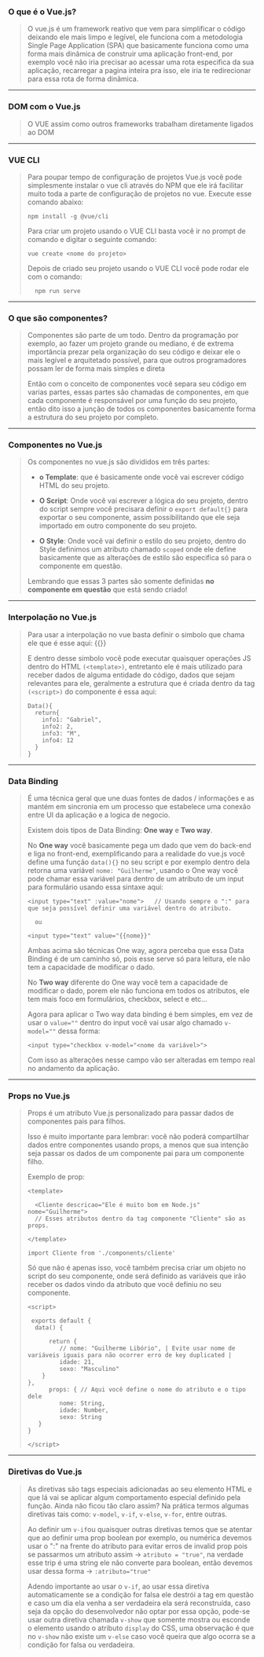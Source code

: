 ### **O que é o Vue.js?**

> O vue.js é um framework reativo que vem para simplificar o código deixando ele mais limpo e legível, ele funciona com a metodologia Single Page Application (SPA) que basicamente funciona como uma forma mais dinâmica de construir uma aplicação front-end, por exemplo você não iria precisar ao acessar uma rota especifica da sua aplicação, recarregar a pagina inteira pra isso, ele iria te redirecionar para essa rota de forma dinâmica.
---
### **DOM com o Vue.js**

> O VUE assim como outros frameworks trabalham diretamente ligados ao DOM
---
### **VUE CLI**

> Para poupar tempo de configuração de projetos Vue.js você pode simplesmente instalar o vue cli através do NPM que ele irá facilitar muito toda a parte de configuração de projetos no vue. Execute esse comando abaixo:
>
>     npm install -g @vue/cli 
>
> Para criar um projeto usando o VUE CLI basta você ir no prompt de comando e digitar o seguinte comando:
>
>     vue create <nome do projeto>
>
> Depois de criado seu projeto usando o VUE CLI você pode rodar ele com o comando: 
>
>       npm run serve
---
### **O que são componentes?**

> Componentes são parte de um todo. Dentro da programação por exemplo, ao fazer um projeto grande ou mediano, é de extrema importância prezar pela organização do seu código e deixar ele o mais legível e arquitetado possível, para que outros programadores possam ler de forma mais simples e direta
>
> Então com o conceito de componentes você separa seu código em varias partes, essas partes são chamadas de componentes, em que cada componente é responsável por uma função do seu projeto, então dito isso a junção de todos os componentes basicamente forma a estrutura do seu projeto por completo.
---

### **Componentes no Vue.js**

> Os componentes no vue.js são divididos em três partes:
>
> - **o Template**: que é basicamente onde você vai escrever código HTML do seu projeto.
>
> - **O Script**: Onde você vai escrever a lógica do seu projeto, dentro do script sempre você precisara definir o `export default{}` para exportar o seu componente, assim possibilitando que ele seja importado em outro componente do seu projeto.
>
> - **O Style**: Onde você vai definir o estilo do seu projeto, dentro do Style definimos um atributo chamado `scoped` onde ele define basicamente que as alterações de estilo são especifica só para o componente em questão.
>
> Lembrando que essas 3 partes são somente definidas **no componente em questão** que está sendo criado!
---
### **Interpolação no Vue.js**

> Para usar a interpolação no vue basta definir o simbolo que chama ele que é esse aqui: {{}}
>
> E dentro desse simbolo você pode executar quaisquer operações JS dentro do HTML `(<template>)`, entretanto ele é mais utilizado para receber dados de alguma entidade do código, dados que sejam relevantes para  ele, geralmente a estrutura que é criada dentro da tag `(<script>)` do componente é essa aqui:
>
>     Data(){
>       return{
>         info1: "Gabriel",
>         info2: 2,    
>         info3: "M",
>         info4: 12
>       }   
>     }
---
### **Data Binding**

> É uma técnica geral que une duas fontes de dados / informações e as mantém em sincronia em um processo que estabelece uma conexão entre UI da aplicação e a logica de negocio.
>
> Existem dois tipos de Data Binding: **One way** e **Two way**.
>
> No **One way** você basicamente pega um dado que vem do back-end e liga no front-end, exemplificando para a realidade do vue.js você define uma função `data(){}` no seu script e por exemplo dentro dela retorna uma variável `nome: "Guilherme"`, usando o One way você pode chamar essa variável para dentro de um atributo de um input para formulário usando essa sintaxe aqui:
>
>     <input type="text" :value="nome">   // Usando sempre o ":" para que seja possível definir uma variável dentro do atributo.
>
>       ou
>
>     <input type="text" value="{{nome}}"
> 
> Ambas acima são técnicas One way, agora perceba que essa Data Binding é de um caminho só, pois esse serve só para leitura, ele não tem a capacidade de modificar o dado.
>
> No **Two way** diferente do One way você tem a capacidade de modificar o dado, porem ele não funciona em todos os atributos, ele tem mais foco em formulários, checkbox, select e etc...
>
> Agora para aplicar o Two way data binding é bem simples, em vez de usar o `value=""` dentro do input você vai usar algo chamado `v-model=""` dessa forma:
>
>     <input type="checkbox v-model="<nome da variável>">
>
> Com isso as alterações nesse campo vão ser alteradas em tempo real no andamento da aplicação.
---

### **Props no Vue.js**

> Props é um atributo Vue.js personalizado para passar dados de componentes pais para filhos.
>
> Isso é muito importante para lembrar: você não poderá compartilhar dados entre componentes usando props, a menos que sua intenção seja passar os dados de um componente pai para um componente filho.
>
> Exemplo de prop:
>
>     <template>
>
>       <Cliente descricao="Ele é muito bom em Node.js" nome="Guilherme"> 
>       // Esses atributos dentro da tag componente "Cliente" são as props.
>
>     </template>
>
>     import Cliente from './components/cliente'
>
> Só que não é apenas isso, você também precisa criar um objeto no script do seu componente, onde será definido as variáveis que irão receber os dados vindo da atributo que você definiu no seu componente.
>
>     <script> 
>
>      exports default { 
>       data() {
>
>           return {
>              // nome: "Guilherme Libório", | Evite usar nome de variáveis iguais para não ocorrer erro de key duplicated |
>              idade: 21,
>              sexo: "Masculino"
>         }
>     },
>           props: { // Aqui você define o nome do atributo e o tipo dele
>              nome: String,
>              idade: Number,
>              sexo: String   
>        }
>     }
>
>     </script>
---
### **Diretivas do Vue.js**

> As diretivas são tags especiais adicionadas ao seu elemento HTML e que lá vai se aplicar algum comportamento especial definido pela função. Ainda não ficou tão claro assim? Na prática termos algumas diretivas tais como: `v-model`, `v-if`, `v-else`, `v-for`, entre outras.
>
> Ao definir um `v-if`ou quaisquer outras diretivas temos que se atentar que ao definir uma prop boolean por exemplo, ou numérica devemos usar o ":" na frente do atributo para evitar erros de invalid prop pois se passarmos um atributo assim -> `atributo = "true"`, na verdade esse trip é uma string ele não converte para boolean, então devemos usar dessa forma -> `:atributo="true"`
>
> Adendo importante ao usar o `v-if`, ao usar essa diretiva automaticamente se a condição for falsa ele destrói a tag em questão e caso um dia ela venha a ser verdadeira ela será reconstruída, caso seja da opção do desenvolvedor não optar por essa opção, pode-se usar outra diretiva chamada `v-show` que somente mostra ou esconde o elemento usando o atributo `display` do CSS, uma observação é que no `v-show` não existe um `v-else` caso você queira que algo ocorra se a condição for falsa ou verdadeira.
